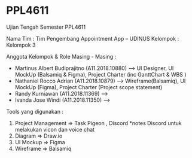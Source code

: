 # PPL4611
Ujian Tengah Semester PPL4611

Nama Tim : Tim Pengembang Appointment App – UDINUS 
Kelompok : Kelompok 3


Anggota Kelompok & Role Masing - Masing :
- Martinus Albert Budiprajitno (A11.2018.10880) --> UI Designer, UI  MockUp (Balsamiq & Figma),  Project Charter (inc GanttChart & WBS )
- Nathaniel Rocco Adrian (A11.2018.10879) --> Wireframe(Balsamiq), UI MockUp (Figma), Project Charter (Project scope statement)
- Randy Kurniawan (A11.2018.11369) -->
- Ivanda Jose Windi (A11.2018.11350) -->


Tools yang digunakan :
1. Project Management => Task Pigeon , Discord
    *notes Discord untuk melakukan vicon dan voice chat
2. Diagram => Draw.io
3. UI Mockup => Figma
4. Wireframe => Balsamiq

